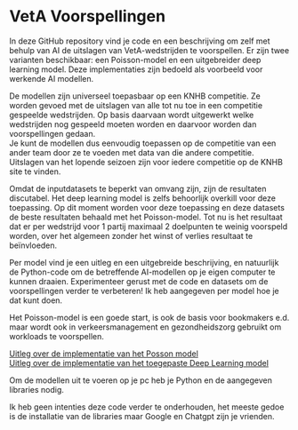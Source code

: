 # VetA Voorspellingen

In deze GitHub repository vind je code en een beschrijving om zelf met behulp van AI de uitslagen van VetA-wedstrijden te voorspellen. Er zijn twee varianten beschikbaar: een Poisson-model en een uitgebreider deep learning model. Deze implementaties zijn bedoeld als voorbeeld voor werkende AI modellen.

De modellen zijn universeel toepasbaar op een KNHB competitie. Ze worden gevoed met de uitslagen van alle tot nu toe in een competitie gespeelde wedstrijden. 
Op basis daarvaan wordt uitgewerkt welke wedstrijden nog gespeeld moeten worden en daarvoor worden dan voorspellingen gedaan.  
Je kunt de modellen dus eenvoudig toepassen op de competitie van een ander team door ze te voeden met data van die andere competitie. 
Uitslagen van het lopende seizoen zijn voor iedere competitie op de KNHB site te vinden.

Omdat de inputdatasets te beperkt van omvang zijn, zijn de resultaten discutabel. Het deep learning model is zelfs behoorlijk overkill voor deze toepassing. Op dit moment worden voor deze toepassing en deze datasets de beste resultaten behaald met het Poisson-model. 
Tot nu is het resultaat dat er per wedstrijd voor 1 partij maximaal 2 doelpunten te weinig voorspeld worden, over het algemeen zonder het winst of verlies resultaat te beïnvloeden.

Per model vind je een uitleg en een uitgebreide beschrijving, en natuurlijk de Python-code om de betreffende AI-modellen op je eigen computer te kunnen draaien. Experimenteer gerust met de code en datasets om de voorspellingen verder te verbeteren! Ik heb aangegeven per model hoe je dat kunt doen.
 
Het Poisson-model is een goede start, is ook de basis voor bookmakers e.d. maar wordt ook in verkeersmanagement en gezondheidszorg gebruikt om workloads te voorspellen.

[Uitleg over de implementatie van het Posson model](poisson.md)   
[Uitleg over de implementatie van het toegepaste Deep Learning model](deeplearning.md)

Om de modellen uit te voeren op je pc heb je Python en de aangegeven libraries nodig. 

Ik heb geen intenties deze code verder te onderhouden, het meeste gedoe is de installatie van de libraries maar Google en Chatgpt zijn je vrienden.
